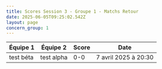 ```yaml
---
title: Scores Session 3 - Groupe 1 - Matchs Retour
date: 2025-06-05T09:25:02.542Z
layout: page
concern_group: 1
---
```




| Équipe 1 | Équipe 2 | Score | Date |
|----------|----------|-------|------|
| test béta | test alpha | 0-0 | 7 avril 2025 à 20:30 |
